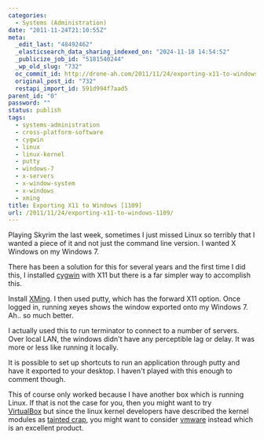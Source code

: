 ```yaml
---
categories:
  - Systems (Administration)
date: "2011-11-24T21:10:55Z"
meta:
  _edit_last: "48492462"
  _elasticsearch_data_sharing_indexed_on: "2024-11-18 14:54:52"
  _publicize_job_id: "5181540244"
  _wp_old_slug: "732"
  oc_commit_id: http://drone-ah.com/2011/11/24/exporting-x11-to-windows-1109/1322169058
  original_post_id: "732"
  restapi_import_id: 591d994f7aad5
parent_id: "0"
password: ""
status: publish
tags:
  - systems-administration
  - cross-platform-software
  - cygwin
  - linux
  - linux-kernel
  - putty
  - windows-7
  - x-servers
  - x-window-system
  - x-windows
  - xming
title: Exporting X11 to Windows [1109]
url: /2011/11/24/exporting-x11-to-windows-1109/
---
```


Playing Skyrim the last week, sometimes I just missed Linux so terribly that I
wanted a piece of it and not just the command line version. I wanted X Windows
on my Windows 7.

There has been a solution for this for several years and the first time I did
this, I installed [cygwin](http://www.cygwin.com/ "cygwin") with X11 but there
is a far simpler way to accomplish this.

Install [XMing](http://www.straightrunning.com/XmingNotes/ "XMing"). I then used
putty, which has the forward X11 option. Once logged in, running xeyes shows the
window exported onto my Windows 7. Ah.. so much better.

I actually used this to run terminator to connect to a number of servers. Over
local LAN, the windows didn\'t have any perceptible lag or delay. It was more or
less like running it locally.

It is possible to set up shortcuts to run an application through putty and have
it exported to your desktop. I haven\'t played with this enough to comment
though.

This of course only worked because I have another box which is running Linux. If
that is not the case for you, then you might want to try
[VirtualBox](https://www.virtualbox.org/ "VirtualBox") but since the linux
kernel developers have described the kernel modules as
[tainted crap](http://www.phoronix.com/scan.php?page=news_item&px=OTk5Mw "The VirtualBox Kernel Driver Is Tainted Crap"),
you might want to consider [vmware](http://www.vmware.com "vmware") instead
which is an excellent product.
